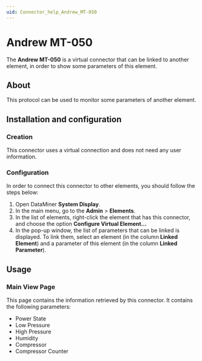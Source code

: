```yaml
---
uid: Connector_help_Andrew_MT-050
---
```


# Andrew MT-050

The **Andrew MT-050** is a virtual connector that can be linked to another element, in order to show some parameters of this element.

## About

This protocol can be used to monitor some parameters of another element.

## Installation and configuration

### Creation

This connector uses a virtual connection and does not need any user information.

### Configuration

In order to connect this connector to other elements, you should follow the steps below:

1. Open DataMiner **System Display**.
1. In the main menu, go to the **Admin** \> **Elements**.
1. In the list of elements, right-click the element that has this connector, and choose the option **Configure Virtual Element...**
1. In the pop-up window, the list of parameters that can be linked is displayed. To link them, select an element (in the column **Linked Element**) and a parameter of this element (in the column **Linked Parameter**).

## Usage

### Main View Page

This page contains the information retrieved by this connector. It contains the following parameters:

- Power State
- Low Pressure
- High Pressure
- Humidity
- Compressor
- Compressor Counter

